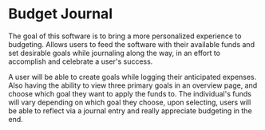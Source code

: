 # Budget Journal

The goal of this software is to bring a more personalized experience to budgeting. Allows users to feed the software with their available funds and set desirable goals while journaling along the way, in an effort to accomplish and celebrate a user's success.
 
A user will be able to create goals while logging their anticipated expenses. Also having the ability to view three primary goals in an overview page, and choose which goal they want to apply the funds to. The individual's funds will vary depending on which goal they choose, upon selecting, users will be able to reflect via a journal entry and really appreciate budgeting in the end.